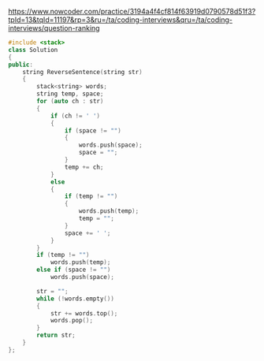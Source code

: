 https://www.nowcoder.com/practice/3194a4f4cf814f63919d0790578d51f3?tpId=13&tqId=11197&rp=3&ru=/ta/coding-interviews&qru=/ta/coding-interviews/question-ranking

```cpp
#include <stack>
class Solution
{
public:
    string ReverseSentence(string str)
    {
        stack<string> words;
        string temp, space;
        for (auto ch : str)
        {
            if (ch != ' ')
            {
                if (space != "")
                {
                    words.push(space);
                    space = "";
                }
                temp += ch;
            }
            else
            {
                if (temp != "")
                {
                    words.push(temp);
                    temp = "";
                }
                space += ' ';
            }
        }
        if (temp != "")
            words.push(temp);
        else if (space != "")
            words.push(space);

        str = "";
        while (!words.empty())
        {
            str += words.top();
            words.pop();
        }
        return str;
    }
};
```

